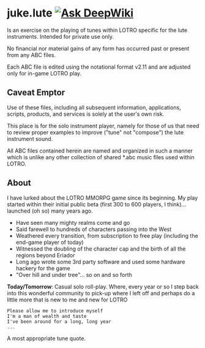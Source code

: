 # juke.lute [![Ask DeepWiki](https://deepwiki.com/badge.svg)](https://deepwiki.com/awuehler/juke.lute)

Is an exercise on the playing of tunes within LOTRO specific for the lute instruments. Intended for private use only.

No financial nor material gains of any form has occurred past or present from any ABC files.

Each ABC file is edited using the notational format v2.11 and are adjusted only for in-game LOTRO play.

## Caveat Emptor

Use of these files, including all subsequent information, applications, scripts, products, and services is solely at the user's own risk.

This place is for the solo instrument player, namely for those of us that need to review proper examples to improve ("tune" not "compose") the lute instrument sound.

All ABC files contained herein are named and organized in such a manner which is unlike any other collection of shared *.abc music files used within LOTRO.

## About

I have lurked about the LOTRO MMORPG game since its beginning. My play started within their initial public beta (first 300 to 600 players, I think)... launched (oh so) many years ago.

  - Have seen many mighty realms come and go
  - Said farewell to hundreds of characters passing into the West
  - Weathered every transition, from subscription to free play (including the end-game player of today)
  - Witnessed the doubling of the character cap and the birth of all the regions beyond Eriador
  - Long ago wrote some 3rd party software and used some hardware hackery for the game
  - "Over hill and under tree"... so on and so forth

**Today/Tomorrow**: Casual solo roll-play. Where, every year or so I step back into this wonderful community to pick-up where I left off and perhaps do a little more that is new to me and new for LOTRO

    Please allow me to introduce myself
    I'm a man of wealth and taste
    I've been around for a long, long year
    ...

A most appropriate tune quote.
